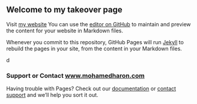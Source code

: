 ## Welcome to my takeover page 
Visit [my website](https://www.mohamedharon.com)
You can use the [editor on GitHub](https://github.com/SalesforceEng/salesforceeng.github.io/edit/master/index.md) to maintain and preview the content for your website in Markdown files.

Whenever you commit to this repository, GitHub Pages will run [Jekyll](https://jekyllrb.com/) to rebuild the pages in your site, from the content in your Markdown files.


d
### Support or Contact www.mohamedharon.com

Having trouble with Pages? Check out our [documentation](https://help.github.com/categories/github-pages-basics/) or [contact support](https://github.com/contact) and we’ll help you sort it out.
